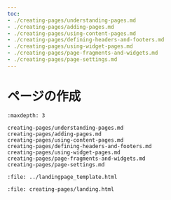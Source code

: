 ```yaml
---
toc:
- ./creating-pages/understanding-pages.md
- ./creating-pages/adding-pages.md
- ./creating-pages/using-content-pages.md
- ./creating-pages/defining-headers-and-footers.md
- ./creating-pages/using-widget-pages.md
- ./creating-pages/page-fragments-and-widgets.md
- ./creating-pages/page-settings.md
---
```

# ページの作成

```{toctree}
:maxdepth: 3

creating-pages/understanding-pages.md
creating-pages/adding-pages.md
creating-pages/using-content-pages.md
creating-pages/defining-headers-and-footers.md
creating-pages/using-widget-pages.md
creating-pages/page-fragments-and-widgets.md
creating-pages/page-settings.md
```

```{raw} html
:file: ../landingpage_template.html
```

```{raw} html
:file: creating-pages/landing.html
```
